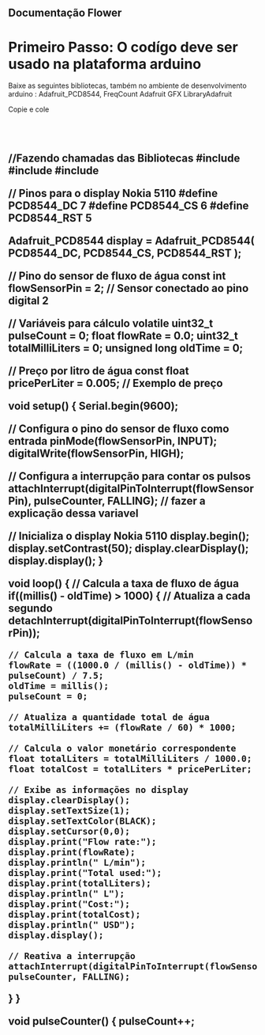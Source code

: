 ## Documentação Flower 

<h1>Primeiro Passo: O codígo deve ser usado na plataforma arduino</h1>
<p>Baixe as seguintes bibliotecas, também no ambiente de desenvolvimento arduino : Adafruit_PCD8544, FreqCount Adafruit GFX LibraryAdafruit </p>
<p>Copie e cole </p>

<br />
<br /> 

<h2>
  //Fazendo chamadas das Bibliotecas 
#include <Adafruit_GFX.h>
#include <Adafruit_PCD8544.h>
#include <FreqCount.h>

// Pinos para o display Nokia 5110
#define PCD8544_DC 7
#define PCD8544_CS 6
#define PCD8544_RST 5

Adafruit_PCD8544 display = 
Adafruit_PCD8544(
PCD8544_DC, 
PCD8544_CS, 
PCD8544_RST
);

// Pino do sensor de fluxo de água
const int flowSensorPin = 2; // Sensor conectado ao pino digital 2

// Variáveis para cálculo
volatile uint32_t pulseCount = 0;
float flowRate = 0.0;
uint32_t totalMilliLiters = 0;
unsigned long oldTime = 0;

// Preço por litro de água
const float pricePerLiter = 0.005; // Exemplo de preço

void setup() {
  Serial.begin(9600);
  
  // Configura o pino do sensor de fluxo como entrada
  pinMode(flowSensorPin, INPUT);
  digitalWrite(flowSensorPin, HIGH);

  // Configura a interrupção para contar os pulsos
  attachInterrupt(digitalPinToInterrupt(flowSensorPin), pulseCounter, FALLING); // fazer a explicação dessa variavel

  // Inicializa o display Nokia 5110
  display.begin();
  display.setContrast(50);
  display.clearDisplay();
  display.display();
}

void loop() {
  // Calcula a taxa de fluxo de água
  if((millis() - oldTime) > 1000) { // Atualiza a cada segundo
    detachInterrupt(digitalPinToInterrupt(flowSensorPin));

    // Calcula a taxa de fluxo em L/min
    flowRate = ((1000.0 / (millis() - oldTime)) * pulseCount) / 7.5;
    oldTime = millis();
    pulseCount = 0;

    // Atualiza a quantidade total de água
    totalMilliLiters += (flowRate / 60) * 1000;
    
    // Calcula o valor monetário correspondente
    float totalLiters = totalMilliLiters / 1000.0;
    float totalCost = totalLiters * pricePerLiter;

    // Exibe as informações no display
    display.clearDisplay();
    display.setTextSize(1);
    display.setTextColor(BLACK);
    display.setCursor(0,0);
    display.print("Flow rate:");
    display.print(flowRate);
    display.println(" L/min");
    display.print("Total used:");
    display.print(totalLiters);
    display.println(" L");
    display.print("Cost:");
    display.print(totalCost);
    display.println(" USD");
    display.display();
    
    // Reativa a interrupção
    attachInterrupt(digitalPinToInterrupt(flowSensorPin), pulseCounter, FALLING);
  }
}

void pulseCounter() {
  pulseCount++;
</h2>
